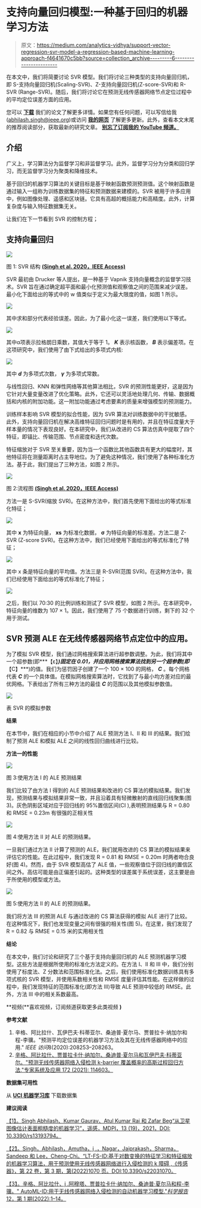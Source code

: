 # 支持向量回归模型:一种基于回归的机器学习方法

> 原文：<https://medium.com/analytics-vidhya/support-vector-regression-svr-model-a-regression-based-machine-learning-approach-f4641670c5bb?source=collection_archive---------6----------------------->

在本文中，我们将简要讨论 SVR 模型。我们将讨论三种类型的支持向量回归机，即 S-支持向量回归机(Scaling-SVR)、Z-支持向量回归机(Z-score-SVR)和 R-SVR (Range-SVR)。随后，我们将讨论它在预测无线传感器网络节点定位过程中的平均定位误差方面的应用。

您可以 [**下载**](https://www.researchgate.net/publication/346008338_A_Machine_Learning_Approach_to_Predict_the_Average_Localisation_Error_with_Applications_to_Wireless_Sensor_Networks) 我们的论文了解更多详情。如果您有任何问题，可以写信给我(abhilash.singh@ieee.org)或访问 [**我的网页**](https://www.abhilashsingh.net?source=svr_medium) 了解更多更新。此外，查看本文末尾的推荐阅读部分，获取最新的研究文章。 [**别忘了订阅我的 YouTube 频道。**](https://www.youtube.com/channel/UC3YYrAOSNRXvG8Tud3XepYA)

## 介绍

广义上，学习算法分为监督学习和非监督学习。此外，监督学习分为分类和回归学习，而无监督学习分为聚类和降维技术。

基于回归的机器学习算法的关键目标是基于映射函数预测预测值。这个映射函数是通过输入一组称为训练数据集的特征和预测数据来建模的。SVR 被用于许多应用中，例如图像处理、遥感和区块链。它具有高超的概括能力和高精度。此外，计算复杂度与输入特征数据集无关。

让我们在下一节看到 SVR 的控制方程；

## 支持向量回归

![](img/155feb7d7ab710b4d8352752e3e8492f.png)

图 1: SVR 结构 [**(Singh et al. 2020，IEEE Access)**](https://www.researchgate.net/publication/346008338_A_Machine_Learning_Approach_to_Predict_the_Average_Localization_Error_With_Applications_to_Wireless_Sensor_Networks)

SVR 最初由 Drucker 等人提出，是一种基于 Vapnik 支持向量概念的监督学习技术。SVR 旨在通过确定超平面和最小化预测值和观察值之间的范围来减少误差。最小化下面给出的等式中的 w 值类似于定义为最大限度的值，如图 1 所示。

![](img/161ffed600e51fff36d47814853161e1.png)

其中求和部分代表经验误差。因此，为了最小化这一误差，我们使用以下等式。

![](img/fecca746ef07942c1cb837d9a2756a18.png)

其中α项表示拉格朗日乘数，其值大于等于 1。 ***K*** 表示核函数， ***B*** 表示偏差项。在这项研究中，我们使用了由下式给出的多项式内核:

![](img/6769a79ce83cd37461d4432cb41afe57.png)

其中 ***d*** 为多项式次数， ***γ*** 为多项式常数。

与线性回归、KNN 和弹性网络等其他算法相比，SVR 的预测性能更好，这是因为它针对大量变量改进了优化策略。此外，它还可以灵活地处理几何、传输、数据概括和内核的附加功能。这一附加功能通过考虑要素的质量来增强模型的预测能力。

训练样本影响 SVR 模型的拟合性能，因为 SVR 算法对训练数据中的干扰敏感。此外，支持向量回归机在解决高维特征回归问题时是有用的，并且在特征度量大于样本量的情况下表现良好。在本研究中，我们从改进的 CS 算法仿真中提取了四个特征，即锚比、传输范围、节点密度和迭代次数。

特征缩放对于 SVR 至关重要，因为当一个函数比其他函数具有更大的幅度时，其他特征将在测量距离时占主导地位。为了避免这种情况，我们使用了各种标准化方法。基于此，我们提出了三种方法，如图 2 所示。

![](img/9eee0528de0407cb0294d878e5d9bd44.png)

图 2:流程图 [**(Singh et al. 2020，IEEE Access)**](https://ieeexplore.ieee.org/document/9261408)

方法一是 S-SVR(缩放 SVR)。在这种方法中，我们首先使用下面给出的等式标准化特征；

![](img/9decd36aadac50fb2d93f3ff0ab38c6a.png)

其中 **x** 为特征向量， **xs** 为标准化数据， **σ** 为特征向量的标准差。方法二是 Z-SVR (Z-score SVR)。在这种方法中，我们已经使用下面给出的等式标准化了特征；

![](img/230eb6e598f1c1f812ae99cc59dd0f01.png)

其中 x 条是特征向量的平均值。方法三是 R-SVR(范围 SVR)。在这种方法中，我们已经使用下面给出的等式标准化了特征；

![](img/1a10393c809758ca034a17d66c48f085.png)

之后，我们以 70:30 的比例训练和测试了 SVR 模型，如图 2 所示。在本研究中，特征向量的维数为 107 × 1。因此，我们使用了 75 个数据进行训练，剩下的 32 个用于测试。

## SVR 预测 ALE 在无线传感器网络节点定位中的应用。

为了模拟 SVR 模型，我们通过网格搜索算法进行超参数调整。为此，我们将其中一个超参数(即***【ε】***)固定在 0.01，并应用网格搜索算法找到另一个超参数(即***【C】***)的值。我们为惩罚因子创建了一个 100 × 100 的网格， ***C*** 。每个网格代表 ***C*** 的一个具体值。在模拟网格搜索算法时，它找到了与最小均方差对应的最优网格。下表给出了所有三种方法的最佳 ***C*** 的范围以及其他模拟参数值。

![](img/c4119800b8ac72f681470398221bb99d.png)

表 SVR 的模拟参数

**结果**

在本节中，我们在相应的小节中介绍了 ALE 预测方法 I、II 和 III 的结果。我们绘制了预测 ALE 和模拟 ALE 之间的线性回归曲线进行比较。

**方法一的性能**

![](img/de08bce20eeda1136af332cf3ea0a388.png)

图 3:使用方法 I 的 ALE 预测结果

我们比较了由方法 I 得到的 ALE 预测结果和改进的 CS 算法的模拟结果。我们发现，预测结果与模拟结果非常一致，并且沿着具有轻微散射的直线回归线聚集(图 3)。灰色阴影区域对应于回归线的 95%置信区间(CI ),表明预测结果与 R = 0.80 和 RMSE = 0.23m 有很强的正相关性

![](img/cc0b99f4b861448e3890cbc8dcb13e57.png)

图 4:使用方法 II 对 ALE 的预测结果。

一旦我们通过方法 II 计算了预测的 ALE，我们就用改进的 CS 算法的模拟结果来评估它的性能。在此过程中，我们发现 R = 0.81 和 RMSE = 0.20m 时两者吻合良好(图 4)。然而，由于 SVR 模型高估了 ALE 值，一些观察值位于回归线的置信区间之外。高估可能是由正偏差引起的。这种类型的误差属于系统误差，这主要是由于所使用的模型或方法。

![](img/048bde03f5987ecb8271fb49a4a9e771.png)

图 5:使用方法 II 的 ALE 的预测结果。

我们将方法 III 的预测 ALE 与通过改进的 CS 算法获得的模拟 ALE 进行了比较。在这种情况下，我们也发现变量之间有很强的相关性(图 5)。在这里，我们发现了 R = 0.82 与 RMSE = 0.15 米的实用相关性

**结论**

在本文中，我们讨论和研究了三个基于支持向量回归机的 ALE 预测机器学习模型。这些方法是根据所使用的标准化方法定义的。在方法 I、II 和 III 中，我们分别使用了标度法、Z 分数法和范围标准化法。之后，我们使用标准化数据训练具有多项式核的 SVR 模型，并使用系数相关性和 RMSE 度量评估其性能。在这样做的过程中，我们发现特征的范围标准化(即方法 III)导致 ALE 预测中较低的 RMSE。此外，方法 III 中的相关系数最高。

**视频(**喜欢视频，订阅频道获取更多此类视频 **)**

**参考文献**

1.  辛格、阿比拉什、瓦伊巴夫·科蒂亚尔、桑迪普·夏尔马、贾普拉卡·纳加尔和程-李骥。"预测平均定位误差的机器学习方法及其在无线传感器网络中的应用." *IEEE 访问*8(2020):208253–208263。
2.  [辛格、阿比拉什、贾普拉卡什·纳加尔、桑迪普·夏尔马和瓦伊巴夫·科蒂亚尔。"预测无线传感器网络入侵检测 k-barrier 覆盖概率的高斯过程回归方法."专家系统及应用 172 (2021): 114603。](https://www.researchgate.net/publication/348648168_A_Gaussian_Process_Regression_Approach_to_Predict_the_k-barrier_Coverage_Probability_for_Intrusion_Detection_in_Wireless_Sensor_Networks)

**数据集可用性**

从 [**UCI 机器学习库**](https://archive.ics.uci.edu/ml/datasets/Average+Localization+Error+%28ALE%29+in+sensor+node+localization+process+in+WSNs) 下载数据集

**建议阅读**

[【1】。Singh Abhilash、Kumar Gaurav、Atul Kumar Rai 和 Zafar Beg“从卫星图像估计表面粗糙度的机器学习”，遥感，MDPI，13 (19)，2021，DOI: 10.3390/rs13193794。](https://www.researchgate.net/publication/354751895_Machine_Learning_to_Estimate_Surface_Roughness_from_Satellite_Images)

[【2】。Singh，Abhilash，Amutha，j .，Nagar，Jaiprakash，Sharma，Sandeep 和 Lee，Cheng-Chi。“LT-FS-ID:基于对数变换的特征学习和特征缩放的机器学习算法，用于预测使用无线传感器网络进行入侵检测的 k 障碍
,《传感器》，第 22 卷，第 3 期，第(2022)1070 页。DOI:10.3390/s22031070。](https://www.researchgate.net/publication/358201341_LT-FS-ID_Log-Transformed_Feature_Learning_and_Feature-Scaling-Based_Machine_Learning_Algorithms_to_Predict_the_k-Barriers_for_Intrusion_Detection_Using_Wireless_Sensor_Network)

[【3】。辛格、阿比拉什、j .阿穆塔、贾普拉卡什·纳加尔、桑迪普·夏尔马和程-李骥。" AutoML-ID:用于无线传感器网络入侵检测的自动机器学习模型."*科学报告* 12，第 1 期(2022):1–14。](https://www.researchgate.net/publication/360974220_AutoML-ID_automated_machine_learning_model_for_intrusion_detection_using_wireless_sensor_network)